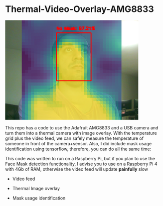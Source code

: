 # Thermal-Video-Overlay-AMG8833

<img src="https://raw.githubusercontent.com/borgestassio/Thermal-Video-Overlay-AMG8833/master/Results/Thermal_Mask.png" title="ThermalOverlay" alt="ThermalOverlay"></a>


This repo has a code to use the Adafruit AMG8833 and a USB camera and turn them into a thermal camera with image overlay. With the temperature grid plus the video feed, we can safely measure the temperature of someone in front of the camera+sensor. Also, I did include mask usage identification using tensorflow, therefore, you can do all the same time:

This code was written to run on a Raspberry Pi, but if you plan to use the Face Mask detection functionality, I advise you to use on a Raspberry Pi 4 with 4Gb of RAM, otherwise the video feed will update **painfully** slow

* Video feed

* Thermal Image overlay

* Mask usage identification
